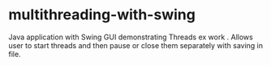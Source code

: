 # multithreading-with-swing
Java application with Swing GUI demonstrating Threads ex work .
Allows user to start threads and then pause or close them separately with saving in file.
